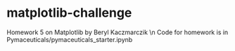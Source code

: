 # matplotlib-challenge
Homework 5 on Matplotlib by Beryl Kaczmarczik \n
Code for homework is in Pymaceuticals/pymaceuticals_starter.ipynb

